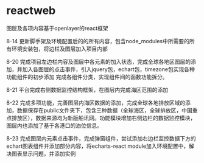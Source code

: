 # reactweb
图层及各项内容基于openlayer的react框架

8-14
更新脚手架及环境配置后的的所有内容，包含node_modules中所需要的所有环境安装包，将边栏及图层加入项目内部

8-20
完成项目左边栏内容及图层中各元素的加入状态，完成全球各地区图层的添加，并加入各图层的点击事件，引入jquery包，echart包，timezone包实现各种功能组件的初步添加
完成各组件分类，实现组件间的函数功能拆分。

8-21
平台完成右侧数据监控结构框架，在图层内完成海区范围的添加

8-22
完成多项功能，完善图层内海区数据的添加，完成全球各地排放区域的添加，数据保存在public文件夹下，包含三种数据（全球海区，全球排放区，中国重点排放区），数据来源均为新版船讯网。功能模块增加右侧边栏的数据监控模块，图层内也添加了基于各港口的泊位信息。

8-23
完成图层内元素点击事件，完成弹窗组件，尝试添加右边栏监控数据下方的echart图表组件并添加部分内容，将echarts-react module加入环境配置中，解决图表显示问题，并添加实例
